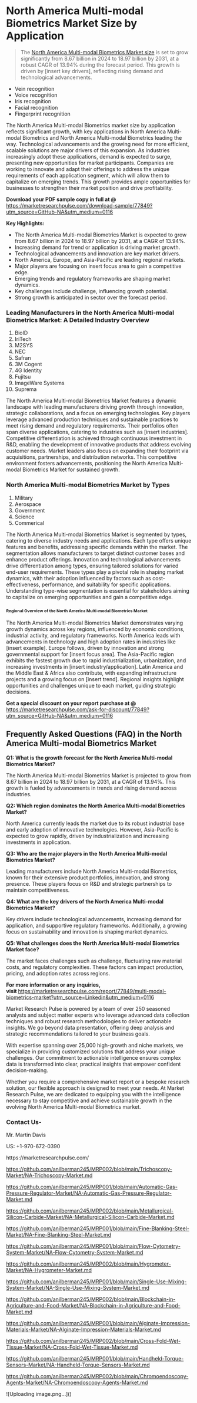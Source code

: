 <h1>North America Multi-modal Biometrics Market&nbsp;Size by Application</h1><blockquote><p>The <a href="https://marketresearchpulse.com/download-sample/77849?utm_source=GitHub-NA&amp;utm_medium=0116">North America Multi-modal Biometrics Market size</a> is set to grow significantly from 8.67 billion in 2024 to 18.97 billion by 2031, at a robust CAGR of 13.94% during the forecast period. This growth is driven by [insert key drivers], reflecting rising demand and technological advancements.</p></blockquote><ul><li>Vein recognition <li> Voice recognition <li> Iris recognition <li> Facial recognition <li> Fingerprint recognition</li></ul><p>The North America Multi-modal Biometrics market size by application reflects significant growth, with key applications in North America Multi-modal Biometrics and North America Multi-modal Biometrics leading the way. Technological advancements and the growing need for more efficient, scalable solutions are major drivers of this expansion. As industries increasingly adopt these applications, demand is expected to surge, presenting new opportunities for market participants. Companies are working to innovate and adapt their offerings to address the unique requirements of each application segment, which will allow them to capitalize on emerging trends. This growth provides ample opportunities for businesses to strengthen their market position and drive profitability.</p><p><strong>Download your PDF sample copy in full at @ </strong><a href="https://marketresearchpulse.com/download-sample/77849?utm_source=GitHub-NA&amp;utm_medium=0116">https://marketresearchpulse.com/download-sample/77849?utm_source=GitHub-NA&amp;utm_medium=0116</a></p><p><strong>Key Highlights: </strong></p><ul><li>The North America Multi-modal Biometrics Market is expected to grow from 8.67 billion in 2024 to 18.97 billion by 2031, at a CAGR of 13.94%.</li><li>Increasing demand for trend or application is driving market growth.</li><li>Technological advancements and innovation are key market drivers.</li><li>North America, Europe, and Asia-Pacific are leading regional markets.</li><li>Major players are focusing on insert focus area to gain a competitive edge.</li><li>Emerging trends and regulatory frameworks are shaping market dynamics.</li><li>Key challenges include challenge, influencing growth potential.</li><li>Strong growth is anticipated in sector over the forecast period.</li></ul><h3>Leading Manufacturers in the North America Multi-modal Biometrics Market: A Detailed Industry Overview</h3><ol><li>BioID</li><li>IriTech</li><li>M2SYS</li><li>NEC</li><li>Safran</li><li>3M Cogent</li><li>4G Identity</li><li>Fujitsu</li><li>ImageWare Systems</li><li>Suprema</li></ol><div class="flex max-w-full flex-col flex-grow"><div class="min-h-8 text-message flex w-full flex-col items-end gap-2 whitespace-normal break-words [.text-message+&amp;]:mt-5" dir="auto" data-message-author-role="assistant" data-message-id="fd8432e4-4910-450d-b182-61b7bfb0a01f" data-message-model-slug="gpt-4o"><div class="flex w-full flex-col gap-1 empty:hidden first:pt-[3px]"><div class="markdown prose w-full break-words dark:prose-invert light"><p>The North America Multi-modal Biometrics Market features a dynamic landscape with leading manufacturers driving growth through innovation, strategic collaborations, and a focus on emerging technologies. Key players leverage advanced production techniques and sustainable practices to meet rising demand and regulatory requirements. Their portfolios often span diverse applications, catering to industries such as [insert industries]. Competitive differentiation is achieved through continuous investment in R&amp;D, enabling the development of innovative products that address evolving customer needs. Market leaders also focus on expanding their footprint via acquisitions, partnerships, and distribution networks. This competitive environment fosters advancements, positioning the North America Multi-modal Biometrics Market for sustained growth.</p></div></div></div></div><h3>North America Multi-modal Biometrics Market by Types</h3><ol><li>Military <li> Aerospace <li> Government <li> Science <li> Commerical</li></ol><div class="flex max-w-full flex-col flex-grow"><div class="min-h-8 text-message flex w-full flex-col items-end gap-2 whitespace-normal break-words [.text-message+&amp;]:mt-5" dir="auto" data-message-author-role="assistant" data-message-id="084470be-0bb7-4664-bddf-5156b4f41249" data-message-model-slug="gpt-4o-mini"><div class="flex w-full flex-col gap-1 empty:hidden first:pt-[3px]"><div class="markdown prose w-full break-words dark:prose-invert light"><p>The North America Multi-modal Biometrics Market is segmented by types, catering to diverse industry needs and applications. Each type offers unique features and benefits, addressing specific demands within the market. The segmentation allows manufacturers to target distinct customer bases and enhance product offerings. Innovation and technological advancements drive differentiation among types, ensuring tailored solutions for varied end-user requirements. These types play a pivotal role in shaping market dynamics, with their adoption influenced by factors such as cost-effectiveness, performance, and suitability for specific applications. Understanding type-wise segmentation is essential for stakeholders aiming to capitalize on emerging opportunities and gain a competitive edge.</p></div></div></div></div><h3><span style="font-size: 11px;">Regional Overview of the North America Multi-modal Biometrics Market</span></h3><div class="flex max-w-full flex-col flex-grow"><div class="min-h-8 text-message flex w-full flex-col items-end gap-2 whitespace-normal break-words [.text-message+&amp;]:mt-5" dir="auto" data-message-author-role="assistant" data-message-id="e9038762-ce64-4e30-91c9-9bd413514231" data-message-model-slug="gpt-4o-mini"><div class="flex w-full flex-col gap-1 empty:hidden first:pt-[3px]"><div class="markdown prose w-full break-words dark:prose-invert light"><p>The North America Multi-modal Biometrics Market demonstrates varying growth dynamics across key regions, influenced by economic conditions, industrial activity, and regulatory frameworks. North America leads with advancements in technology and high adoption rates in industries like [insert example]. Europe follows, driven by innovation and strong governmental support for [insert focus area]. The Asia-Pacific region exhibits the fastest growth due to rapid industrialization, urbanization, and increasing investments in [insert industry/application]. Latin America and the Middle East &amp; Africa also contribute, with expanding infrastructure projects and a growing focus on [insert trend]. Regional insights highlight opportunities and challenges unique to each market, guiding strategic decisions.</p></div></div></div></div><p><strong>Get a special discount on your report purchase at @ </strong><a href="https://marketresearchpulse.com/ask-for-discount/77849?utm_source=GitHub-NA&amp;utm_medium=0116">https://marketresearchpulse.com/ask-for-discount/77849?utm_source=GitHub-NA&amp;utm_medium=0116</a></p><h2>Frequently Asked Questions (FAQ) in the North America Multi-modal Biometrics Market</h2><p><strong>Q1: What is the growth forecast for the North America Multi-modal Biometrics Market?</strong></p><p>The North America Multi-modal Biometrics Market is projected to grow from 8.67 billion in 2024 to 18.97 billion by 2031, at a CAGR of 13.94%. This growth is fueled by advancements in trends and rising demand across industries.</p><p><strong>Q2: Which region dominates the North America Multi-modal Biometrics Market?</strong></p><p>North America currently leads the market due to its robust industrial base and early adoption of innovative technologies. However, Asia-Pacific is expected to grow rapidly, driven by industrialization and increasing investments in application.</p><p><strong>Q3: Who are the major players in the North America Multi-modal Biometrics Market?</strong></p><p>Leading manufacturers include North America Multi-modal Biometrics, known for their extensive product portfolios, innovation, and strong presence. These players focus on R&amp;D and strategic partnerships to maintain competitiveness.</p><p><strong>Q4: What are the key drivers of the North America Multi-modal Biometrics Market?</strong></p><p>Key drivers include technological advancements, increasing demand for application, and supportive regulatory frameworks. Additionally, a growing focus on sustainability and innovation is shaping market dynamics.</p><p><strong>Q5: What challenges does the North America Multi-modal Biometrics Market face?</strong></p><p>The market faces challenges such as challenge, fluctuating raw material costs, and regulatory complexities. These factors can impact production, pricing, and adoption rates across regions.</p><p><strong>For more information or any inquiries, visit&nbsp;</strong><a href="https://marketresearchpulse.com/report/77849/multi-modal-biometrics-market?utm_source=Linkedin&utm_medium=0116">https://marketresearchpulse.com/report/77849/multi-modal-biometrics-market?utm_source=Linkedin&utm_medium=0116</a></p><p>Market Research Pulse is powered by a team of over 250 seasoned analysts and subject matter experts who leverage advanced data collection techniques and robust research methodologies to deliver actionable insights. We go beyond data presentation, offering deep analysis and strategic recommendations tailored to your business goals.</p><p>With expertise spanning over 25,000 high-growth and niche markets, we specialize in providing customized solutions that address your unique challenges. Our commitment to actionable intelligence ensures complex data is transformed into clear, practical insights that empower confident decision-making.</p><p>Whether you require a comprehensive market report or a bespoke research solution, our flexible approach is designed to meet your needs. At Market Research Pulse, we are dedicated to equipping you with the intelligence necessary to stay competitive and achieve sustainable growth in the evolving North America Multi-modal Biometrics market.</p><h3><strong>Contact Us-</strong></h3><p>Mr. Martin Davis</p><p>US: +1-970-672-0390</p><p>https://marketresearchpulse.com/</p><p><a href="https://github.com/anilberman245/MRP002/blob/main/Trichoscopy-Market/NA-Trichoscopy-Market.md">https://github.com/anilberman245/MRP002/blob/main/Trichoscopy-Market/NA-Trichoscopy-Market.md</a></p><p><a href="https://github.com/anilberman245/MRP001/blob/main/Automatic-Gas-Pressure-Regulator-Market/NA-Automatic-Gas-Pressure-Regulator-Market.md">https://github.com/anilberman245/MRP001/blob/main/Automatic-Gas-Pressure-Regulator-Market/NA-Automatic-Gas-Pressure-Regulator-Market.md</a></p><p><a href="https://github.com/anilberman245/MRP002/blob/main/Metallurgical-Silicon-Carbide-Market/NA-Metallurgical-Silicon-Carbide-Market.md">https://github.com/anilberman245/MRP002/blob/main/Metallurgical-Silicon-Carbide-Market/NA-Metallurgical-Silicon-Carbide-Market.md</a></p><p><a href="https://github.com/anilberman245/MRP001/blob/main/Fine-Blanking-Steel-Market/NA-Fine-Blanking-Steel-Market.md">https://github.com/anilberman245/MRP001/blob/main/Fine-Blanking-Steel-Market/NA-Fine-Blanking-Steel-Market.md</a></p><p><a href="https://github.com/anilberman245/MRP001/blob/main/Flow-Cytometry-System-Market/NA-Flow-Cytometry-System-Market.md">https://github.com/anilberman245/MRP001/blob/main/Flow-Cytometry-System-Market/NA-Flow-Cytometry-System-Market.md</a></p><p><a href="https://github.com/anilberman245/MRP002/blob/main/Hygrometer-Market/NA-Hygrometer-Market.md">https://github.com/anilberman245/MRP002/blob/main/Hygrometer-Market/NA-Hygrometer-Market.md</a></p><p><a href="https://github.com/anilberman245/MRP001/blob/main/Single-Use-Mixing-System-Market/NA-Single-Use-Mixing-System-Market.md">https://github.com/anilberman245/MRP001/blob/main/Single-Use-Mixing-System-Market/NA-Single-Use-Mixing-System-Market.md</a></p><p><a href="https://github.com/anilberman245/MRP002/blob/main/Blockchain-in-Agriculture-and-Food-Market/NA-Blockchain-in-Agriculture-and-Food-Market.md">https://github.com/anilberman245/MRP002/blob/main/Blockchain-in-Agriculture-and-Food-Market/NA-Blockchain-in-Agriculture-and-Food-Market.md</a></p><p><a href="https://github.com/anilberman245/MRP001/blob/main/Alginate-Impression-Materials-Market/NA-Alginate-Impression-Materials-Market.md">https://github.com/anilberman245/MRP001/blob/main/Alginate-Impression-Materials-Market/NA-Alginate-Impression-Materials-Market.md</a></p><p><a href="https://github.com/anilberman245/MRP002/blob/main/Cross-Fold-Wet-Tissue-Market/NA-Cross-Fold-Wet-Tissue-Market.md">https://github.com/anilberman245/MRP002/blob/main/Cross-Fold-Wet-Tissue-Market/NA-Cross-Fold-Wet-Tissue-Market.md</a></p><p><a href="https://github.com/anilberman245/MRP001/blob/main/Handheld-Torque-Sensors-Market/NA-Handheld-Torque-Sensors-Market.md">https://github.com/anilberman245/MRP001/blob/main/Handheld-Torque-Sensors-Market/NA-Handheld-Torque-Sensors-Market.md</a></p><p><a href="https://github.com/anilberman245/MRP002/blob/main/Chromoendoscopy-Agents-Market/NA-Chromoendoscopy-Agents-Market.md">https://github.com/anilberman245/MRP002/blob/main/Chromoendoscopy-Agents-Market/NA-Chromoendoscopy-Agents-Market.md</a></p>
![Uploading image.png…]()
